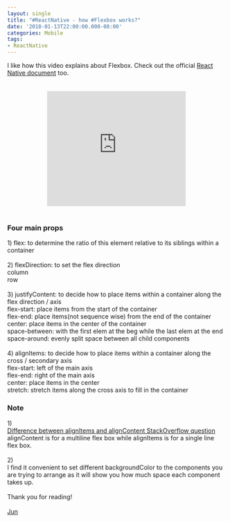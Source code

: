 ```yaml
---
layout: single
title: "#ReactNative - how #Flexbox works?"
date: '2018-01-13T22:00:00.000-08:00'
categories: Mobile
tags:
- ReactNative
---
```


<div class="separator" style="clear: both; text-align: left;">I like how this video explains about Flexbox. Check out the official <a href="https://facebook.github.io/react-native/docs/flexbox.html" target="_blank">React Native document</a> too.</div><div class="separator" style="clear: both; text-align: center;"><br /></div><div class="separator" style="clear: both; text-align: center;"><br /></div><div class="separator" style="clear: both; text-align: center;"><iframe allowfullscreen="" class="YOUTUBE-iframe-video" data-thumbnail-src="https://i.ytimg.com/vi/7_yRrrDMCwQ/0.jpg" frameborder="0" height="266" src="https://www.youtube.com/embed/7_yRrrDMCwQ?feature=player_embedded" width="320"></iframe></div><div class="separator" style="clear: both; text-align: center;"><br /></div><h3 style="clear: both; text-align: left;">Four main props</h3><div class="separator" style="clear: both; text-align: left;">1) flex: to determine the ratio of this element relative to its siblings within a container</div><div class="separator" style="clear: both; text-align: left;"><br /></div><div class="separator" style="clear: both; text-align: left;">2) flexDirection: to set the flex direction&nbsp;</div><div class="separator" style="clear: both; text-align: left;">column</div><div class="separator" style="clear: both; text-align: left;">row</div><div><br /></div><div>3) justifyContent: to decide how to place items within a container along the flex direction / axis</div><div>flex-start: place items from the start of the container&nbsp;</div><div>flex-end: place items(not sequence wise) from the end of the container</div><div>center: place items in the center of the container</div><div>space-between: with the first elem at the beg while the last elem at the end </div><div>space-around: evenly split space between all child components </div><div><br /></div><div>4) alignItems: to decide how to place items within a container along the cross / secondary axis</div><div>flex-start: left of the main axis </div><div>flex-end: right of the main axis </div><div>center: place items in the center</div><div class="separator" style="clear: both; text-align: left;"><!--?xml version="1.0" encoding="UTF-8"?-->  </div><div>stretch: stretch items along the cross axis to fill in the container</div><div><h3>Note</h3></div><div>1)<br /><a href="https://stackoverflow.com/questions/27539262/whats-the-difference-between-align-content-and-align-items" target="_blank">Difference between alignItems and alignContent StackOverflow question</a><br /><!--?xml version="1.0" encoding="UTF-8"?-->  alignContent is for a multiline flex box while alignItems is for a single line flex box.<br /><br />2)<br />I find it convenient to set different backgroundColor to the components you are trying to arrange as it will show you how much space each component takes up.<br /><br />Thank you for reading!<br /><br /><a href="http://www.language-diary.com/p/jun711-language-diary.html" target="_blank">Jun</a></div><div><br /></div>